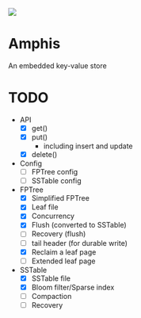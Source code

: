 ![](https://github.com/yito88/amphis/workflows/Amphis/badge.svg)

# Amphis
An embedded key-value store

# TODO
- API
  - [x] get()
  - [x] put()
    - including insert and update
  - [x] delete()

- Config
  - [ ] FPTree config
  - [ ] SSTable config

- FPTree
  - [x] Simplified FPTree
  - [x] Leaf file
  - [x] Concurrency
  - [x] Flush (converted to SSTable)
  - [ ] Recovery (flush)
  - [ ] tail header (for durable write)
  - [x] Reclaim a leaf page
  - [ ] Extended leaf page

- SSTable
  - [x] SSTable file
  - [x] Bloom filter/Sparse index
  - [ ] Compaction
  - [ ] Recovery

